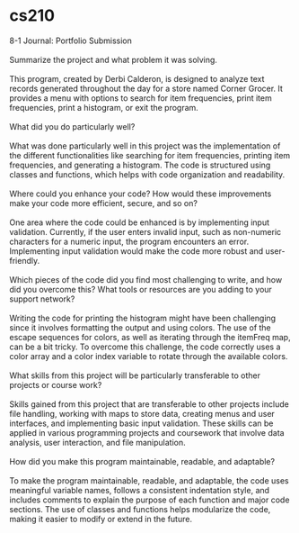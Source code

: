 # cs210
8-1 Journal: Portfolio Submission</br></br>
Summarize the project and what problem it was solving.</br></br>
This program, created by Derbi Calderon, is designed to analyze text records generated throughout the day for a store named Corner Grocer. It provides a menu with options to search for item frequencies, print item frequencies, print a histogram, or exit the program.</br></br>
What did you do particularly well?</br></br>
What was done particularly well in this project was the implementation of the different functionalities like searching for item frequencies, printing item frequencies, and generating a histogram. The code is structured using classes and functions, which helps with code organization and readability.</br></br>
Where could you enhance your code? How would these improvements make your code more efficient, secure, and so on?</br></br>
One area where the code could be enhanced is by implementing input validation. Currently, if the user enters invalid input, such as non-numeric characters for a numeric input, the program encounters an error. Implementing input validation would make the code more robust and user-friendly.</br></br>
Which pieces of the code did you find most challenging to write, and how did you overcome this? What tools or resources are you adding to your support network?</br></br>
Writing the code for printing the histogram might have been challenging since it involves formatting the output and using colors. The use of the escape sequences for colors, as well as iterating through the itemFreq map, can be a bit tricky. To overcome this challenge, the code correctly uses a color array and a color index variable to rotate through the available colors.</br></br>
What skills from this project will be particularly transferable to other projects or course work?</br></br>
Skills gained from this project that are transferable to other projects include file handling, working with maps to store data, creating menus and user interfaces, and implementing basic input validation. These skills can be applied in various programming projects and coursework that involve data analysis, user interaction, and file manipulation.</br></br>
How did you make this program maintainable, readable, and adaptable?</br></br>
To make the program maintainable, readable, and adaptable, the code uses meaningful variable names, follows a consistent indentation style, and includes comments to explain the purpose of each function and major code sections. The use of classes and functions helps modularize the code, making it easier to modify or extend in the future.</br></br>
